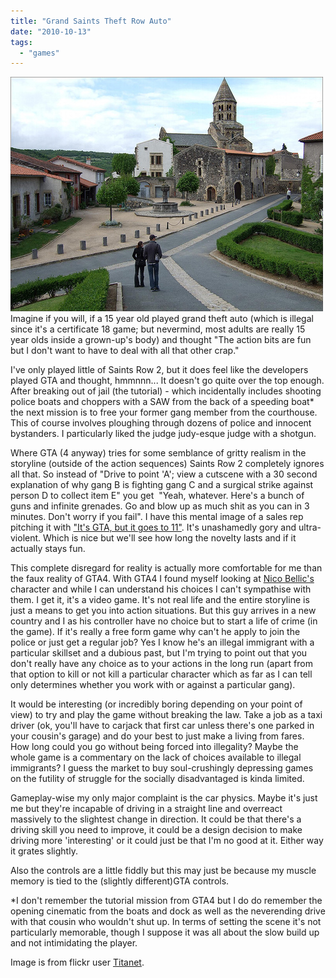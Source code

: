 ```yaml
---
title: "Grand Saints Theft Row Auto"
date: "2010-10-13"
tags: 
  - "games"
---
```


 [![](/assets/img/saint-row.jpg "This, but with cars, hookers and explosions")](http://spurious-logic.net/grand-saints-theft-row-auto)Imagine if you will, if a 15 year old played grand theft auto (which is illegal since it's a certificate 18 game; but nevermind, most adults are really 15 year olds inside a grown-up's body) and thought "The action bits are fun but I don't want to have to deal with all that other crap."

I've only played little of Saints Row 2, but it does feel like the developers played GTA and thought, hmmnnn... It doesn't go quite over the top enough. After breaking out of jail (the tutorial) - which incidentally includes shooting police boats and choppers with a SAW from the back of a speeding boat\* the next mission is to free your former gang member from the courthouse. This of course involves ploughing through dozens of police and innocent bystanders. I particularly liked the judge judy-esque judge with a shotgun.

Where GTA (4 anyway) tries for some semblance of gritty realism in the storyline (outside of the action sequences) Saints Row 2 completely ignores all that. So instead of "Drive to point 'A'; view a cutscene with a 30 second explanation of why gang B is fighting gang C and a surgical strike against person D to collect item E" you get  "Yeah, whatever. Here's a bunch of guns and infinite grenades. Go and blow up as much shit as you can in 3 minutes. Don't worry if you fail". I have this mental image of a sales rep pitching it with ["It's GTA, but it goes to 11"](http://www.youtube.com/watch?v=EbVKWCpNFhY). It's unashamedly gory and ultra-violent. Which is nice but we'll see how long the novelty lasts and if it actually stays fun.

This complete disregard for reality is actually more comfortable for me than the faux reality of GTA4. With GTA4 I found myself looking at [Nico Bellic's](http://en.wikipedia.org/wiki/Nico_Bellic) character and while I can understand his choices I can't sympathise with them. I get it, it's a video game. It's not real life and the entire storyline is just a means to get you into action situations. But this guy arrives in a new country and I as his controller have no choice but to start a life of crime (in the game). If it's really a free form game why can't he apply to join the police or just get a regular job? Yes I know he's an illegal immigrant with a particular skillset and a dubious past, but I'm trying to point out that you don't really have any choice as to your actions in the long run (apart from that option to kill or not kill a particular character which as far as I can tell only determines whether you work with or against a particular gang).

It would be interesting (or incredibly boring depending on your point of view) to try and play the game without breaking the law. Take a job as a taxi driver (ok, you'll have to carjack that first car unless there's one parked in your cousin's garage) and do your best to just make a living from fares. How long could you go without being forced into illegality? Maybe the whole game is a commentary on the lack of choices available to illegal immigrants? I guess the market to buy soul-crushingly depressing games on the futility of struggle for the socially disadvantaged is kinda limited.

Gameplay-wise my only major complaint is the car physics. Maybe it's just me but they're incapable of driving in a straight line and overreact massively to the slightest change in direction. It could be that there's a driving skill you need to improve, it could be a design decision to make driving more 'interesting' or it could just be that I'm no good at it. Either way it grates slightly.

Also the controls are a little fiddly but this may just be because my muscle memory is tied to the (slightly different)GTA controls.

\*I don't remember the tutorial mission from GTA4 but I do do remember the opening cinematic from the boats and dock as well as the neverending drive with that cousin who wouldn't shut up. In terms of setting the scene it's not particularly memorable, though I suppose it was all about the slow build up and not intimidating the player.

Image is from flickr user [Titanet](http://www.flickr.com/photos/titanet/).

